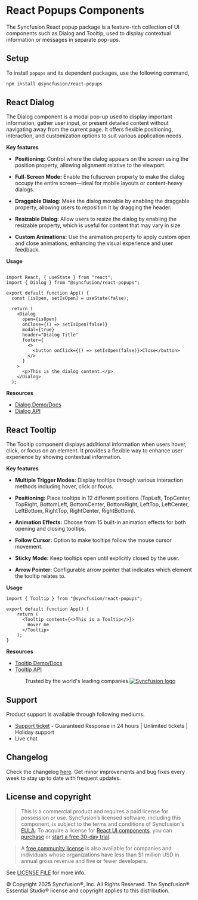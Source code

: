 # React Popups Components

The Syncfusion React popup package is a feature-rich collection of UI components such as Dialog and Tooltip, used to display contextual information or messages in separate pop-ups.

## Setup

To install `popups` and its dependent packages, use the following command,

```sh
npm install @syncfusion/react-popups
```

## React Dialog

The Dialog component is a modal pop-up used to display important information, gather user input, or present detailed content without navigating away from the current page. It offers flexible positioning, interaction, and customization options to suit various application needs.

**Key features**

- **Positioning:** Control where the dialog appears on the screen using the position property, allowing alignment relative to the viewport.

- **Full-Screen Mode:** Enable the fullscreen property to make the dialog occupy the entire screen—ideal for mobile layouts or content-heavy dialogs.

- **Draggable Dialog:** Make the dialog movable by enabling the draggable property, allowing users to reposition it by dragging the header.

- **Resizable Dialog:** Allow users to resize the dialog by enabling the resizable property, which is useful for content that may vary in size.

- **Custom Animations:** Use the animation property to apply custom open and close animations, enhancing the visual experience and user feedback.

**Usage**

```tsx

import React, { useState } from "react";
import { Dialog } from "@syncfusion/react-popups";

export default function App() {
  const [isOpen, setIsOpen] = useState(false);

  return (
    <Dialog
      open={isOpen}
      onClose={() => setIsOpen(false)}
      modal={true}
      header="Dialog Title"
      footer={
        <>
          <button onClick={() => setIsOpen(false)}>Close</button>
        </>
      }
    >
      <p>This is the dialog content.</p>
    </Dialog>
  );

```

**Resources**

- [Dialog Demo/Docs](https://react.syncfusion.com/dialog)
- [Dialog API](https://react-api.syncfusion.com/dialog/overview)

## React Tooltip

The Tooltip component displays additional information when users hover, click, or focus on an element. It provides a flexible way to enhance user experience by showing contextual information.

**Key features**

- **Multiple Trigger Modes:** Display tooltips through various interaction methods including hover, click or focus.

- **Positioning:** Place tooltips in 12 different positions (TopLeft, TopCenter, TopRight, BottomLeft, BottomCenter, BottomRight, LeftTop, LeftCenter, LeftBottom, RightTop, RightCenter, RightBottom).

- **Animation Effects:** Choose from 15 built-in animation effects for both opening and closing tooltips.

- **Follow Cursor:** Option to make tooltips follow the mouse cursor movement.

- **Sticky Mode:** Keep tooltips open until explicitly closed by the user.

- **Arrow Pointer:** Configurable arrow pointer that indicates which element the tooltip relates to.

**Usage**

```tsx
import { Tooltip } from "@syncfusion/react-popups";

export default function App() {
    return (
      <Tooltip content={<>This is a Tooltip</>}>
        Hover me
      </Tooltip>
    );
}
```

**Resources**

- [Tooltip Demo/Docs](https://react.syncfusion.com/tooltip)
- [Tooltip API](https://react-api.syncfusion.com/tooltip/overview)

<p align="center">
Trusted by the world's leading companies
  <a href="https://www.syncfusion.com/">
    <img src="https://raw.githubusercontent.com/SyncfusionExamples/nuget-img/master/syncfusion/syncfusion-trusted-companies.webp" alt="Syncfusion logo">
  </a>
</p>

## Support

Product support is available through following mediums.

* [Support ticket](https://support.syncfusion.com/support/tickets/create) - Guaranteed Response in 24 hours | Unlimited tickets | Holiday support
* Live chat

## Changelog

Check the changelog [here](https://github.com/syncfusion/react-ui-components/blob/master/components/popups/CHANGELOG.md). Get minor improvements and bug fixes every week to stay up to date with frequent updates.

## License and copyright

> This is a commercial product and requires a paid license for possession or use. Syncfusion’s licensed software, including this component, is subject to the terms and conditions of Syncfusion's [EULA](https://www.syncfusion.com/eula/es/). To acquire a license for [React UI components](https://www.syncfusion.com/react-components), you can [purchase](https://www.syncfusion.com/sales/products) or [start a free 30-day trial](https://www.syncfusion.com/account/manage-trials/start-trials).

> A [free community license](https://www.syncfusion.com/products/communitylicense) is also available for companies and individuals whose organizations have less than $1 million USD in annual gross revenue and five or fewer developers.

See [LICENSE FILE](https://github.com/syncfusion/react-ui-components/blob/master/license?utm_source=npm&utm_campaign=notification) for more info.

&copy; Copyright 2025 Syncfusion®, Inc. All Rights Reserved. The Syncfusion® Essential Studio® license and copyright applies to this distribution.
